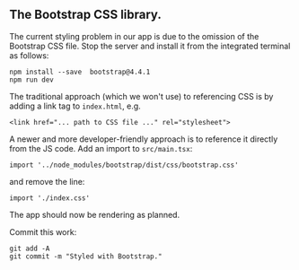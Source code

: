 ## The Bootstrap CSS library.

The current styling problem in our app is due to the omission of the Bootstrap CSS file. Stop the server and install it from the integrated terminal as follows:
~~~
npm install --save  bootstrap@4.4.1
npm run dev
~~~
The traditional approach (which we won't use) to referencing CSS is by adding a link tag to `index.html`, e.g.
~~~
<link href="... path to CSS file ..." rel="stylesheet">
~~~
A newer and more developer-friendly approach is to reference it directly from the JS code. Add an import to `src/main.tsx`:

~~~
import '../node_modules/bootstrap/dist/css/bootstrap.css'
~~~
and remove the line:
~~~
import './index.css'
~~~

The app should now be rendering as planned. 

Commit this work:
~~~
git add -A
git commit -m "Styled with Bootstrap."
~~~
